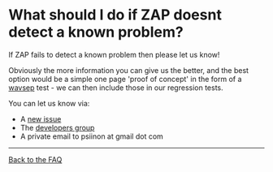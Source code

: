 # What should I do if ZAP doesnt detect a known problem?

If ZAP fails to detect a known problem then please let us know!

Obviously the more information you can give us the better, and the best option would be a simple one page 'proof of concept' in the form of a [wavsep](http://code.google.com/p/wavsep/) test - we can then include those in our regression tests.

You can let us know via:
  * A [new issue](https://github.com/zaproxy/zaproxy/issues/new)
  * The [developers group](https://groups.google.com/group/zaproxy-develop)
  * A private email to psiinon at gmail dot com


---

[Back to the FAQ](FAQtoplevel)